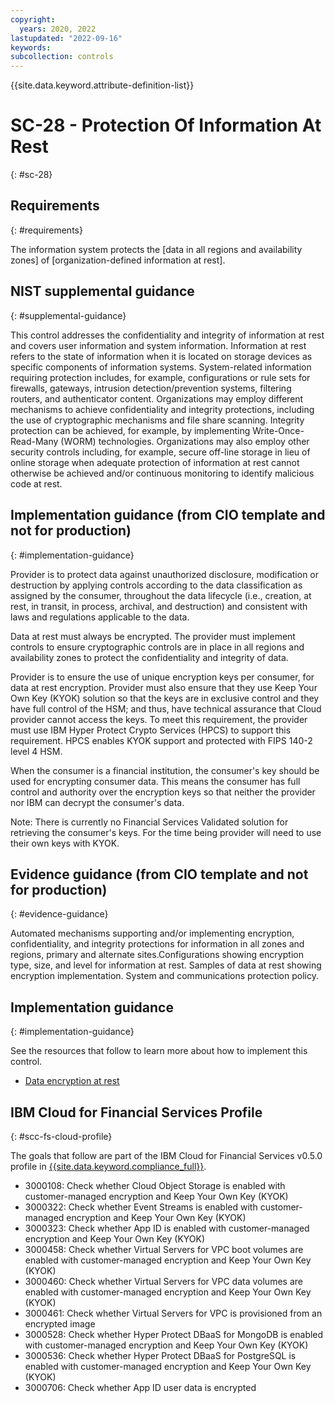 ```yaml
---
copyright:
  years: 2020, 2022
lastupdated: "2022-09-16"
keywords: 
subcollection: controls
---
```


{{site.data.keyword.attribute-definition-list}}

# SC-28 - Protection Of Information At Rest
{: #sc-28}

## Requirements
{: #requirements}

The information system protects the [data in all regions and availability zones] of [organization-defined information at rest].

## NIST supplemental guidance
{: #supplemental-guidance}

This control addresses the confidentiality and integrity of information at rest and covers user information and system information. Information at rest refers to the state of information when it is located on storage devices as specific components of information systems. System-related information requiring protection includes, for example, configurations or rule sets for firewalls, gateways, intrusion detection/prevention systems, filtering routers, and authenticator content. Organizations may employ different mechanisms to achieve confidentiality and integrity protections, including the use of cryptographic mechanisms and file share scanning. Integrity protection can be achieved, for example, by implementing Write-Once-Read-Many (WORM) technologies. Organizations may also employ other security controls including, for example, secure off-line storage in lieu of online storage when adequate protection of information at rest cannot otherwise be achieved and/or continuous monitoring to identify malicious code at rest.



## Implementation guidance (from CIO template and not for production)
{: #implementation-guidance}

Provider is to protect data against unauthorized disclosure, modification or destruction by applying controls according to the data classification as assigned by the consumer, throughout the data lifecycle (i.e., creation, at rest, in transit, in process, archival, and destruction) and consistent with laws and regulations applicable to the data.

Data at rest must always be encrypted.  The provider must implement controls to ensure cryptographic controls are in place in all regions and availability zones to protect the confidentiality and integrity of data.

Provider is to ensure the use of unique encryption keys per consumer, for data at rest encryption.  Provider must also ensure that they use Keep Your Own Key (KYOK) solution so that the keys are in exclusive control and they have full control of the HSM; and thus, have technical assurance that Cloud provider cannot access the keys.  To meet this requirement, the provider must use IBM Hyper Protect Crypto Services (HPCS) to support this requirement.  HPCS enables KYOK support and protected with FIPS 140-2 level 4 HSM.

When the consumer is a financial institution, the consumer&#39;s key should be used for encrypting consumer data. This means the consumer has full control and authority over the encryption keys so that neither the provider nor IBM can decrypt the consumer&#39;s data.

Note: There is currently no Financial Services Validated solution for retrieving the consumer&#39;s keys. For the time being provider will need to use their own keys with KYOK.

## Evidence guidance (from CIO template and not for production)
{: #evidence-guidance}

Automated mechanisms supporting and/or implementing encryption, confidentiality, and integrity protections for information in all zones and regions, primary and alternate sites.Configurations showing encryption type, size, and level for information at rest. Samples of data at rest showing encryption implementation. System and communications protection policy.


## Implementation guidance
{: #implementation-guidance}

See the resources that follow to learn more about how to implement this control.

- [Data encryption at rest](/docs/framework-financial-services?topic=framework-financial-services-shared-encryption-at-rest)

## IBM Cloud for Financial Services Profile
{: #scc-fs-cloud-profile}

The goals that follow are part of the IBM Cloud for Financial Services v0.5.0 profile in [{{site.data.keyword.compliance_full}}](/docs/security-compliance?topic=security-compliance-getting-started).

- 3000108: Check whether Cloud Object Storage is enabled with customer-managed encryption and Keep Your Own Key (KYOK)
- 3000322: Check whether Event Streams is enabled with customer-managed encryption and Keep Your Own Key (KYOK)
- 3000323: Check whether App ID is enabled with customer-managed encryption and Keep Your Own Key (KYOK)
- 3000458: Check whether Virtual Servers for VPC boot volumes are enabled with customer-managed encryption and Keep Your Own Key (KYOK)
- 3000460: Check whether Virtual Servers for VPC data volumes are enabled with customer-managed encryption and Keep Your Own Key (KYOK)
- 3000461: Check whether Virtual Servers for VPC is provisioned from an encrypted image
- 3000528: Check whether Hyper Protect DBaaS for MongoDB is enabled with customer-managed encryption and Keep Your Own Key (KYOK)
- 3000536: Check whether Hyper Protect DBaaS for PostgreSQL is enabled with customer-managed encryption and Keep Your Own Key (KYOK)
- 3000706: Check whether App ID user data is encrypted
